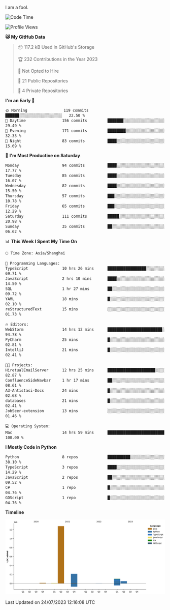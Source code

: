 I am a fool.

<!--START_SECTION:waka-->
![Code Time](http://img.shields.io/badge/Code%20Time-561%20hrs%209%20mins-blue)

![Profile Views](http://img.shields.io/badge/Profile%20Views-0-blue)

**🐱 My GitHub Data** 

> 📦 117.2 kB Used in GitHub's Storage 
 > 
> 🏆 232 Contributions in the Year 2023
 > 
> 🚫 Not Opted to Hire
 > 
> 📜 21 Public Repositories 
 > 
> 🔑 4 Private Repositories 
 > 
**I'm an Early 🐤** 

```text
🌞 Morning                119 commits         ██████░░░░░░░░░░░░░░░░░░░   22.50 % 
🌆 Daytime                156 commits         ███████░░░░░░░░░░░░░░░░░░   29.49 % 
🌃 Evening                171 commits         ████████░░░░░░░░░░░░░░░░░   32.33 % 
🌙 Night                  83 commits          ████░░░░░░░░░░░░░░░░░░░░░   15.69 % 
```
📅 **I'm Most Productive on Saturday** 

```text
Monday                   94 commits          ████░░░░░░░░░░░░░░░░░░░░░   17.77 % 
Tuesday                  85 commits          ████░░░░░░░░░░░░░░░░░░░░░   16.07 % 
Wednesday                82 commits          ████░░░░░░░░░░░░░░░░░░░░░   15.50 % 
Thursday                 57 commits          ███░░░░░░░░░░░░░░░░░░░░░░   10.78 % 
Friday                   65 commits          ███░░░░░░░░░░░░░░░░░░░░░░   12.29 % 
Saturday                 111 commits         █████░░░░░░░░░░░░░░░░░░░░   20.98 % 
Sunday                   35 commits          ██░░░░░░░░░░░░░░░░░░░░░░░   06.62 % 
```


📊 **This Week I Spent My Time On** 

```text
🕑︎ Time Zone: Asia/Shanghai

💬 Programming Languages: 
TypeScript               10 hrs 26 mins      █████████████████░░░░░░░░   69.71 % 
JavaScript               2 hrs 10 mins       ████░░░░░░░░░░░░░░░░░░░░░   14.50 % 
SQL                      1 hr 27 mins        ██░░░░░░░░░░░░░░░░░░░░░░░   09.72 % 
YAML                     18 mins             █░░░░░░░░░░░░░░░░░░░░░░░░   02.10 % 
reStructuredText         15 mins             ░░░░░░░░░░░░░░░░░░░░░░░░░   01.73 % 

🔥 Editors: 
WebStorm                 14 hrs 12 mins      ████████████████████████░   94.78 % 
PyCharm                  25 mins             █░░░░░░░░░░░░░░░░░░░░░░░░   02.81 % 
IntelliJ                 21 mins             █░░░░░░░░░░░░░░░░░░░░░░░░   02.41 % 

🐱‍💻 Projects: 
HiretualEmailServer      12 hrs 25 mins      █████████████████████░░░░   82.87 % 
ConfluenceSideNavbar     1 hr 17 mins        ██░░░░░░░░░░░░░░░░░░░░░░░   08.61 % 
A3-Antistasi-Docs        24 mins             █░░░░░░░░░░░░░░░░░░░░░░░░   02.68 % 
databases                21 mins             █░░░░░░░░░░░░░░░░░░░░░░░░   02.41 % 
JobSeer-extension        13 mins             ░░░░░░░░░░░░░░░░░░░░░░░░░   01.46 % 

💻 Operating System: 
Mac                      14 hrs 59 mins      █████████████████████████   100.00 % 
```

**I Mostly Code in Python** 

```text
Python                   8 repos             ██████████░░░░░░░░░░░░░░░   38.10 % 
TypeScript               3 repos             ████░░░░░░░░░░░░░░░░░░░░░   14.29 % 
JavaScript               2 repos             ██░░░░░░░░░░░░░░░░░░░░░░░   09.52 % 
C#                       1 repo              █░░░░░░░░░░░░░░░░░░░░░░░░   04.76 % 
GDScript                 1 repo              █░░░░░░░░░░░░░░░░░░░░░░░░   04.76 % 
```



**Timeline**

![Lines of Code chart](https://raw.githubusercontent.com/VeejaLiu/VeejaLiu/master/assets/bar_graph.png)


 Last Updated on 24/07/2023 12:16:08 UTC
<!--END_SECTION:waka-->
